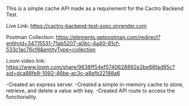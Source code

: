 This is a simple cache API made as a requirement for the Cactro Backend Test.

Live Link: https://cactro-backend-test-sxpc.onrender.com

Postman Collection: https://elements.getpostman.com/redirect?entityId=34715531-71ab5207-a0bc-4a40-81cf-533c1ac76cf8&entityType=collection

Loom video link: https://www.loom.com/share/9638ff54ef5740628892e2be66fad95c?sid=dca88fe9-1092-46be-ac3c-a8afb22188a6

-Created an express server.
-Created a simple in-memory cache to store, retrieve, and delete a value with key.
-Created API route to access the functionality.
